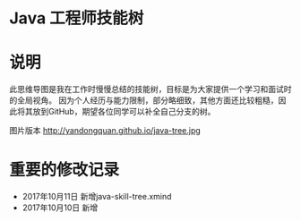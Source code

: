 Java 工程师技能树
===============

# 说明

此思维导图是我在工作时慢慢总结的技能树，目标是为大家提供一个学习和面试时的全局视角。
因为个人经历与能力限制，部分略细致，其他方面还比较粗糙，因此将其放到GitHub，期望各位同学可以补全自己分支的树。

图片版本 http://yandongquan.github.io/java-tree.jpg

# 重要的修改记录

- 2017年10月11日 新增java-skill-tree.xmind
- 2017年10月10日 新增


